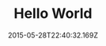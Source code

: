 ---
title: Hello World
date: '2015-05-28T22:40:32.169Z'
featured_image: ../images/hello-world.svg
---